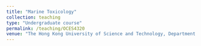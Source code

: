 ```yaml
---
title: "Marine Toxicology"
collection: teaching
type: "Undergraduate course"
permalink: /teaching/OCES4320
venue: "The Hong Kong University of Science and Technology, Department of Ocean Science"
---
```

